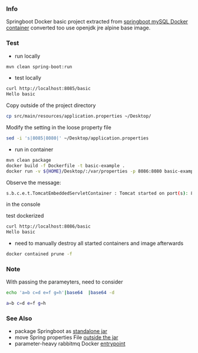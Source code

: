 ### Info

Springboot Docker basic project extracted from [springboot mySQL Docker container](https://github.com/TechPrimers/docker-mysql-spring-boot-example) converted too use openjdk jre alpine base image.
### Test

* run locally
```sh
mvn clean spring-boot:run
```
* test locally
```sh
curl http://localhost:8085/basic
Hello basic
```
Copy outside of the project directory
```sh
cp src/main/resources/application.properties ~/Desktop/
```
Modify the setting in the loose property file
``` sh
sed -i 's|8085|8080|' ~/Desktop/application.properties
```

* run in container

```sh
mvn clean package
docker build -f Dockerfile -t basic-example . 
docker run -v ${HOME}/Desktop/:/var/properties -p 8086:8080 basic-example
```

Observe the message:
```sh
s.b.c.e.t.TomcatEmbeddedServletContainer : Tomcat started on port(s): 8080 (http)
```
in the console

test dockerized
```sh
curl http://localhost:8086/basic
Hello basic
```
- need to manually destroy all started containers and image afterwards
```sh
docker contained prune -f
```

### Note 
With passing the parameyters, need to consider
```sh
echo 'a=b c=d e=f g=h'|base64  |base64 -d
```

```sh
a=b c=d e=f g=h
```

### See Also
  * package Springboot as [standalone jar](https://www.baeldung.com/spring-boot-run-maven-vs-executable-jar)
  * move Spring properties File [outside the jar](https://www.baeldung.com/spring-properties-file-outside-jar)
  * parameter-heavy rabbitmq Docker [entrypoint](https://github.com/docker-library/rabbitmq/blob/master/3.8/alpine/docker-entrypoint.sh)
